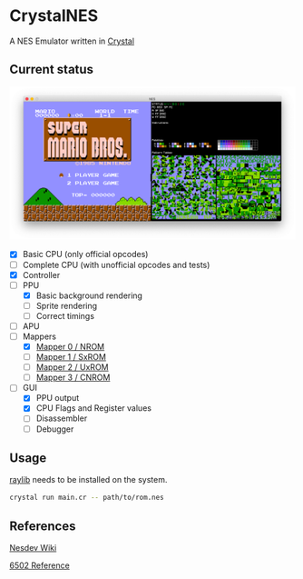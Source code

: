 # CrystalNES

A NES Emulator written in [Crystal](https://crystal-lang.org)

## Current status

![Status Screenshot](https://raw.githubusercontent.com/hoffi/crystal_nes/master/screenshot.png)

- [x] Basic CPU (only official opcodes)
- [ ] Complete CPU (with unofficial opcodes and tests)
- [x] Controller
- [ ] PPU
  - [x] Basic background rendering
  - [ ] Sprite rendering
  - [ ] Correct timings
- [ ] APU
- [ ] Mappers
  - [x] [Mapper 0 / NROM](http://wiki.nesdev.com/w/index.php/NROM)
  - [ ] [Mapper 1 / SxROM](http://wiki.nesdev.com/w/index.php/MMC1)
  - [ ] [Mapper 2 / UxROM](http://wiki.nesdev.com/w/index.php/UxROM)
  - [ ] [Mapper 3 / CNROM](http://wiki.nesdev.com/w/index.php/INES_Mapper_003)
- [ ] GUI
  - [x] PPU output
  - [x] CPU Flags and Register values
  - [ ] Disassembler
  - [ ] Debugger

## Usage

[raylib](https://www.raylib.com) needs to be installed on the system.

```sh
crystal run main.cr -- path/to/rom.nes
```

## References

[Nesdev Wiki](http://wiki.nesdev.com/w/index.php/NES_reference_guide)

[6502 Reference](http://obelisk.me.uk/6502/reference.html)
